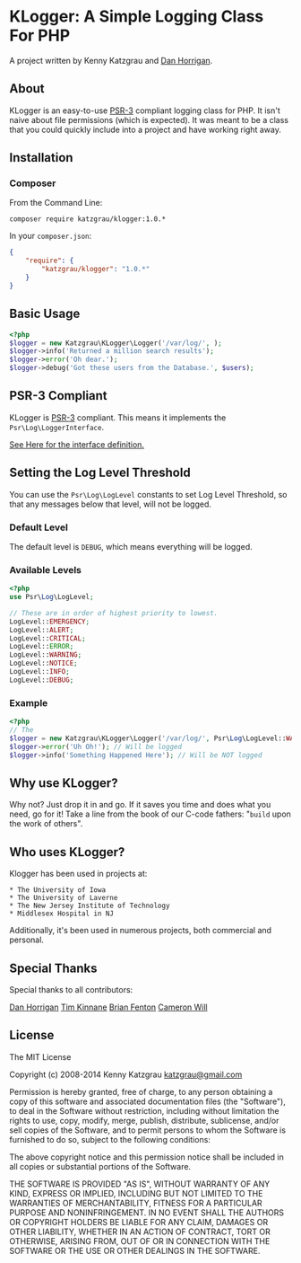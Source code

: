 # KLogger: A Simple Logging Class For PHP

A project written by Kenny Katzgrau and [Dan Horrigan](http://twitter.com/dhrrgn).

## About

KLogger is an easy-to-use [PSR-3](https://github.com/php-fig/fig-standards/blob/master/accepted/PSR-3-logger-interface.md)
compliant logging class for PHP. It isn't naive about
file permissions (which is expected). It was meant to be a class that you could
quickly include into a project and have working right away.

## Installation

### Composer

From the Command Line:

```
composer require katzgrau/klogger:1.0.*
```

In your `composer.json`:

``` json
{
    "require": {
        "katzgrau/klogger": "1.0.*"
    }
}
```

## Basic Usage

``` php
<?php
$logger = new Katzgrau\KLogger\Logger('/var/log/', );
$logger->info('Returned a million search results');
$logger->error('Oh dear.');
$logger->debug('Got these users from the Database.', $users);
```

## PSR-3 Compliant

KLogger is [PSR-3](https://github.com/php-fig/fig-standards/blob/master/accepted/PSR-3-logger-interface.md)
compliant. This means it implements the `Psr\Log\LoggerInterface`.

[See Here for the interface definition.](https://github.com/php-fig/fig-standards/blob/master/accepted/PSR-3-logger-interface.md#3-psrlogloggerinterface)

## Setting the Log Level Threshold

You can use the `Psr\Log\LogLevel` constants to set Log Level Threshold, so that
any messages below that level, will not be logged.

### Default Level

The default level is `DEBUG`, which means everything will be logged.

### Available Levels

``` php
<?php
use Psr\Log\LogLevel;

// These are in order of highest priority to lowest.
LogLevel::EMERGENCY;
LogLevel::ALERT;
LogLevel::CRITICAL;
LogLevel::ERROR;
LogLevel::WARNING;
LogLevel::NOTICE;
LogLevel::INFO;
LogLevel::DEBUG;
```

### Example

``` php
<?php
// The 
$logger = new Katzgrau\KLogger\Logger('/var/log/', Psr\Log\LogLevel::WARNING);
$logger->error('Uh Oh!'); // Will be logged
$logger->info('Something Happened Here'); // Will be NOT logged
```

## Why use KLogger?

Why not? Just drop it in and go. If it saves you time and does what you need,
go for it! Take a line from the book of our C-code fathers: "`build` upon the
work of others".

## Who uses KLogger?

Klogger has been used in projects at:

    * The University of Iowa
    * The University of Laverne
    * The New Jersey Institute of Technology
    * Middlesex Hospital in NJ

Additionally, it's been used in numerous projects, both commercial and personal.

## Special Thanks

Special thanks to all contributors:

[Dan Horrigan](http://twitter.com/dhrrgn)
[Tim Kinnane](http://twitter.com/etherealtim)
[Brian Fenton](http://github.com/fentie)
[Cameron Will](https://github.com/cwill747)

## License

The MIT License

Copyright (c) 2008-2014 Kenny Katzgrau <katzgrau@gmail.com>

Permission is hereby granted, free of charge, to any person obtaining a copy
of this software and associated documentation files (the "Software"), to deal
in the Software without restriction, including without limitation the rights
to use, copy, modify, merge, publish, distribute, sublicense, and/or sell
copies of the Software, and to permit persons to whom the Software is
furnished to do so, subject to the following conditions:

The above copyright notice and this permission notice shall be included in
all copies or substantial portions of the Software.

THE SOFTWARE IS PROVIDED "AS IS", WITHOUT WARRANTY OF ANY KIND, EXPRESS OR
IMPLIED, INCLUDING BUT NOT LIMITED TO THE WARRANTIES OF MERCHANTABILITY,
FITNESS FOR A PARTICULAR PURPOSE AND NONINFRINGEMENT. IN NO EVENT SHALL THE
AUTHORS OR COPYRIGHT HOLDERS BE LIABLE FOR ANY CLAIM, DAMAGES OR OTHER
LIABILITY, WHETHER IN AN ACTION OF CONTRACT, TORT OR OTHERWISE, ARISING FROM,
OUT OF OR IN CONNECTION WITH THE SOFTWARE OR THE USE OR OTHER DEALINGS IN
THE SOFTWARE.
